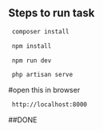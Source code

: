 

## Steps to run task
```sh
 composer install
```
```sh
 npm install
```
```sh
 npm run dev
```
```sh
 php artisan serve
```
#open this in browser
```sh
 http://localhost:8000
```

##DONE
